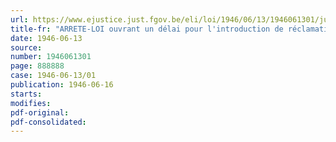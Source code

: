 ```yaml
---
url: https://www.ejustice.just.fgov.be/eli/loi/1946/06/13/1946061301/justel
title-fr: "ARRETE-LOI ouvrant un délai pour l'introduction de réclamations contre les listes électorales entrées en vigueur le 25 janvier 1946"
date: 1946-06-13
source:
number: 1946061301
page: 888888
case: 1946-06-13/01
publication: 1946-06-16
starts:
modifies:
pdf-original:
pdf-consolidated:
---
```


